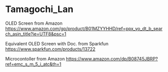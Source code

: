 # Tamagochi_Lan

OLED Screen from Amazon
https://www.amazon.com/gp/product/B01MZYYHHD/ref=ppx_yo_dt_b_search_asin_title?ie=UTF8&psc=1

Equivalent OLED Screen with Doc. from Sparkfun
https://www.sparkfun.com/products/13722

Microcontoller from Amazon
https://www.amazon.com/dp/B08745JBRP?ref=emc_s_m_5_i_atc&th=1



